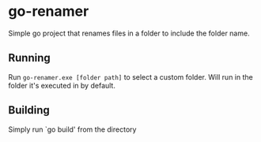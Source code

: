 # go-renamer
Simple go project that renames files in a folder to include the folder name.

## Running
Run `go-renamer.exe [folder path]` to select a custom folder.
Will run in the folder it's executed in by default.

## Building
Simply run `go build' from the directory

